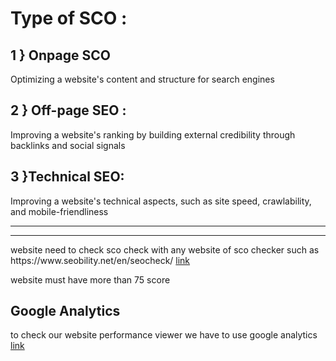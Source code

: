 <h1> Type of SCO : </h1>
<h2>1 } Onpage SCO </h2>
<p>Optimizing a website's content and structure for search engines </p>
<h2>2 } Off-page SEO : </h2>
<p>Improving a website's ranking by building external credibility through backlinks and social signals</p>
<h2>3 }Technical SEO: </h2>
<p> Improving a website's technical aspects, such as site speed, crawlability, and mobile-friendliness </p>

<hr>
<hr>
website need to check sco check with any website of sco checker such as https://www.seobility.net/en/seocheck/ <a href="https://www.seobility.net/en/seocheck/">link </a>
<p>website must have more than 75 score</p>

<h2>Google Analytics </h2>
<p> to check our website performance viewer we have to use google analytics <a href="https://marketingplatform.google.com/about/analytics/">link</a> </p>

